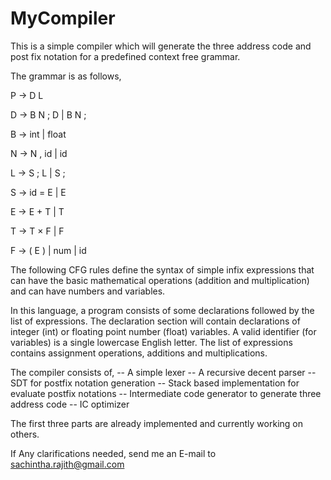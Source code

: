 MyCompiler
==========

This is a simple compiler which will generate the three address code and post fix notation for a predefined context 
free grammar. 

The grammar is as follows,

  P → D L
  
  D → B N ; D | B N ;
  
  B → int | float
  
  N → N , id | id
  
  L → S ; L | S ;
  
  S → id = E | E
  
  E → E + T | T
  
  T → T × F | F
  
  F → ( E ) | num | id
  
  
The following CFG rules define the syntax of simple infix expressions that can have the basic mathematical operations 
(addition and multiplication) and can have numbers and variables.

In this language, a program consists of some declarations followed by the list of expressions. The declaration section 
will contain declarations of integer (int) or floating point number (float) variables. A valid identifier (for variables)
is a single lowercase English letter. The list of expressions contains assignment operations, additions and 
multiplications.

The compiler consists of,
-- A simple lexer
-- A recursive decent parser
-- SDT for postfix notation generation
-- Stack based implementation for evaluate postfix notations
-- Intermediate code generator to generate three address code
-- IC optimizer


The first three parts are already implemented and currently working on others.

If Any clarifications needed, send me an E-mail to sachintha.rajith@gmail.com
